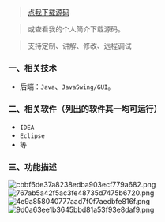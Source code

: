 > [点我下载源码](https://www.notmaker.com/detail/3375c9ded3944eb0a60f63810d009371/ghp) 


> 或查看我的个人简介下载源码。

> 支持定制、讲解、修改、远程调试


### 一、相关技术
- 后端：`Java`、`JavaSwing/GUI`。

### 二、相关软件（列出的软件其一均可运行）
- `IDEA`
- `Eclipse`
- 等

### 三、功能描述
![cbbf6de37a8238edba903ecf779a682.png](https://store.ptcc9.top/notmaker/user_upload/ba15bc64d0b24c178659372c9c4386bd/2024-03-02%2000:34:15_cbbf6de37a8238edba903ecf779a682.png)
![767ab5a42f5ac3fe48735d7475b6720.png](https://store.ptcc9.top/notmaker/user_upload/ba15bc64d0b24c178659372c9c4386bd/2024-03-02%2000:34:13_767ab5a42f5ac3fe48735d7475b6720.png)
![4e9a858040777aad7f0f7aedbfe816f.png](https://store.ptcc9.top/notmaker/user_upload/ba15bc64d0b24c178659372c9c4386bd/2024-03-02%2000:34:06_4e9a858040777aad7f0f7aedbfe816f.png)
![9d0a63ee1b3645bbd81a53f93e8daf9.png](https://store.ptcc9.top/notmaker/user_upload/ba15bc64d0b24c178659372c9c4386bd/2024-03-02%2000:34:09_9d0a63ee1b3645bbd81a53f93e8daf9.png)
